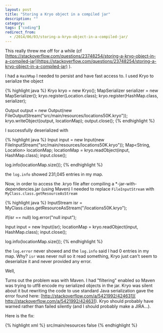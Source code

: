 ```yaml
---
layout: post
title: "Storing a Kryo object in a compiled jar"
description: ""
category:
tags: ["coding"]
redirect_from:
  - /2014/06/03/storing-a-kryo-object-in-a-compiled-jar/
---
```




This really threw me off for a while (cf [https://stackoverflow.com/questions/23748254/storing-a-kryo-object-in-a-compiled-jar](https://stackoverflow.com/questions/23748254/storing-a-kryo-object-in-a-compiled-jar) ).

I had a `HashMap` I needed to persist and have fast access to. I used Kryo to serialize the object

{% highlight java %}
Kryo kryo = new Kryo();
MapSerializer serializer = new MapSerializer();
kryo.register(Location.class);
kryo.register(HashMap.class, serializer);

Output output = new Output(new FileOutputStream("src/main/resources/locations50K.kryo"));
kryo.writeObject(output, locationMap);
output.close();
{% endhighlight %}
<!--more-->

I successfully deserialized with

{% highlight java %}
Input input = new Input(new FileInputStream("src/main/resources/locations50K.kryo"));
Map<String, Location> locationMap;
locationMap = kryo.readObject(input, HashMap.class);
input.close();

log.info(locationMap.size());
{% endhighlight %}

the `log.info` showed 231,045 entries in my map.

Now, in order to access the .kryo file after compiling a *-jar-with-dependencies.jar (using Maven) I needed to replace `FileInputStream` with `MyClass.class.getResourceAsStream`

{% highlight java %}
InputStream isr = MyClass.class.getResourceAsStream("/locations50K.kryo");

if(isr == null)
  log.error("null input");

Input input = new Input(isr);
locationMap = kryo.readObject(input, HashMap.class);
input.close();

log.info(locationMap.size());
{% endhighlight %}

the `log.error` never showed and the `log.info` said I had 0 entries in my map. Why? `isr` was never null so it read something, Kryo just can't seem to deserialize it and never provided any error.

Well,

Turns out the problem was with Maven. I had "filtering" enabled so Maven was trying to utf8 encode my serialized objects in the jar. Kryo was silent about it but rewriting the code to use standard Java serialization gave the error found here: [http://stackoverflow.com/a/5421992/424631]( http://stackoverflow.com/a/5421992/424631). Kryo should probably have warned rather than failed silently (and I should probably make a JIRA...).

Here is the fix:

{% highlight xml %}
<resources>
  <resource>
    <directory>src/main/resources</directory>
      <!--if true Maven will try to UTF-8 encode objects, which breaks deserialization-->
        <filtering>false</filtering>
  </resource>
</resources>
{% endhighlight %}

